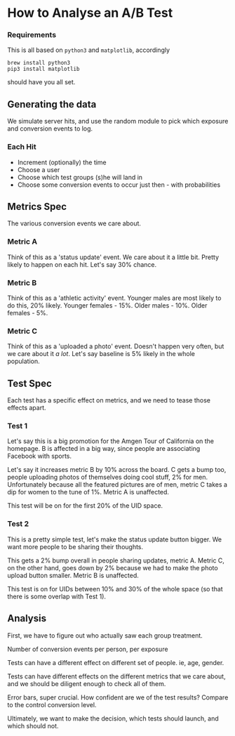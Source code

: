 # How to Analyse an A/B Test

### Requirements

This is all based on `python3` and `matplotlib`, accordingly

    brew install python3
    pip3 install matplotlib

should have you all set.

## Generating the data

We simulate server hits, and use the random module to pick which exposure and conversion events to log.

### Each Hit

- Increment (optionally) the time
- Choose a user
- Choose which test groups (s)he will land in
- Choose some conversion events to occur just then - with probabilities

## Metrics Spec

The various conversion events we care about.

### Metric A

Think of this as a 'status update' event. We care about it a little bit. Pretty likely to happen on each hit. Let's say 30% chance.

### Metric B

Think of this as a 'athletic activity' event. Younger males are most likely to do this, 20% likely. Younger females - 15%. Older males - 10%. Older females - 5%.

### Metric C

Think of this as a 'uploaded a photo' event. Doesn't happen very often, but we care about it *a lot*. Let's say baseline is 5% likely in the whole population.

## Test Spec

Each test has a specific effect on metrics, and we need to tease those effects apart.

### Test 1

Let's say this is a big promotion for the Amgen Tour of California on the homepage. B is affected in a big way, since people are associating Facebook with sports.

Let's say it increases metric B by 10% across the board. C gets a bump too, people uploading photos of themselves doing cool stuff, 2% for men. Unfortunately because all the featured pictures are of men, metric C takes a dip for women to the tune of 1%. Metric A is unaffected.

This test will be on for the first 20% of the UID space.

### Test 2

This is a pretty simple test, let's make the status update button bigger. We want more people to be sharing their thoughts.

This gets a 2% bump overall in people sharing updates, metric A. Metric C, on the other hand, goes down by 2% because we had to make the photo upload button smaller. Metric B is unaffected.

This test is on for UIDs between 10% and 30% of the whole space (so that there is some overlap with Test 1).

## Analysis

First, we have to figure out who actually saw each group treatment.

Number of conversion events per person, per exposure

Tests can have a different effect on different set of people. ie, age, gender.

Tests can have different effects on the different metrics that we care about, and we should be diligent enough to check all of them.

Error bars, super crucial. How confident are we of the test results? Compare to the control conversion level.

Ultimately, we want to make the decision, which tests should launch, and which should not.

